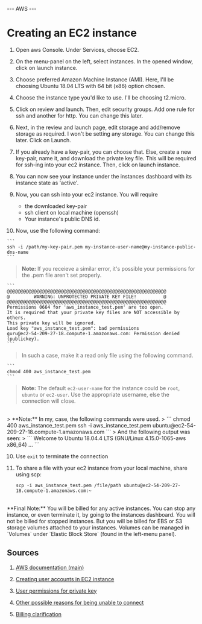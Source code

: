 --- AWS ---
# Creating an EC2 instance

1. Open aws Console. Under Services, choose EC2.

2. On the menu-panel on the left, select instances. In the opened window, click on launch instance.

3. Choose preferred Amazon Machine Instance (AMI). Here, I'll be choosing Ubuntu 18.04 LTS with 64 bit (x86) option chosen.

4. Choose the instance type you'd like to use. I'll be choosing t2.micro.

5. Click on review and launch. Then, edit security groups. Add one rule for ssh and another for http. You can change this later.

6. Next, in the review and launch page, edit storage and add/remove storage as required. I won't be setting any storage. You can change this later. Click on Launch.

7. If you already have a key-pair, you can choose that. Else, create a new key-pair, name it, and download the private key file. This will be required for ssh-ing into your ec2 instance. Then, click on launch instance.

8. You can now see your instance under the instances dashboard with its instance state as 'active'.

9. Now, you can ssh into your ec2 instance. You will require
	- the downloaded key-pair
	- ssh client on local machine (openssh) <br>
	- Your instance's public DNS id. 

10. Now, use the following command:
>	
	```
	ssh -i /path/my-key-pair.pem my-instance-user-name@my-instance-public-dns-name
	```
>**Note:** If you receieve a similar error, it's possible your permissions for the .pem file aren't set properly. 
>
>	
	```
	@@@@@@@@@@@@@@@@@@@@@@@@@@@@@@@@@@@@@@@@@@@@@@@@@@@@@@@@@@@
	@         WARNING: UNPROTECTED PRIVATE KEY FILE!          @
	@@@@@@@@@@@@@@@@@@@@@@@@@@@@@@@@@@@@@@@@@@@@@@@@@@@@@@@@@@@
	Permissions 0664 for 'aws_instance_test.pem' are too open.
	It is required that your private key files are NOT accessible by others.
	This private key will be ignored.
	Load key "aws_instance_test.pem": bad permissions
	guru@ec2-54-209-27-18.compute-1.amazonaws.com: Permission denied (publickey).
	```
> In such a case, make it a read only file using the following command.	
>
	```
	chmod 400 aws_instance_test.pem
	```
> **Note:** The default `ec2-user-name` for the instance could be `root`, `ubuntu` or `ec2-user`. Use the appropriate username, else the connection will close. <br>
<br>
> **Note:** In my, case, the following commands were used.
> 
	```
	chmod 400 aws_instance_test.pem
	ssh -i aws_instance_test.pem ubuntu@ec2-54-209-27-18.compute-1.amazonaws.com
	```
> And the following output was seen:
> 
	```
	Welcome to Ubuntu 18.04.4 LTS (GNU/Linux 4.15.0-1065-aws x86_64)
	...
	```

10. Use `exit` to terminate the connection
	
11. To share a file with your ec2 instance from your local machine, share using scp:
	```
	scp -i aws_instance_test.pem /file/path ubuntu@ec2-54-209-27-18.compute-1.amazonaws.com:~
	```

<br>		
**Final Note:** You will be billed for any active instances. You can stop any instance, or even terminate it, by going to the instances dashboard. You will not be billed for stopped instances. But you will be billed for EBS or S3 storage volumes attached to your instances. Volumes can be managed in `Volumes` under `Elastic Block Store` (found in the left-menu panel).


## Sources

1. [AWS documentation (main)](https://docs.aws.amazon.com/AWSEC2/latest/UserGuide/AccessingInstancesLinux.html)

1. [Creating user accounts in EC2 instance](https://docs.aws.amazon.com/AWSEC2/latest/UserGuide/managing-users.html)

1. [User permissions for private key](https://stackoverflow.com/questions/29933918/ssh-key-permissions-0644-for-id-rsa-pub-are-too-open-on-mac)

1. [Other possible reasons for being unable to connect](https://stackoverflow.com/questions/16992848/aws-ec2-connection-closed-by-when-trying-ssh-into-instance)

1. [Billing clarification](https://intellipaat.com/community/3186/do-you-get-charged-for-a-stopped-instance-on-ec2)

	
	

